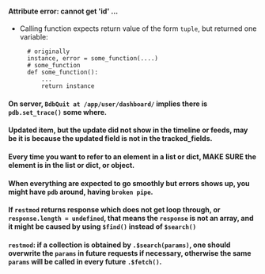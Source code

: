 #### Attribute error: cannot get 'id' ...
- Calling function expects return value of the form `tuple`, but returned
one variable:

        # originally
        instance, error = some_function(....)
        # some_function
        def some_function():
            ...
            return instance


#### On server, `BdbQuit at /app/user/dashboard/` implies there is `pdb.set_trace()` some where.


#### Updated item, but the update did not show in the timeline or feeds, may be it is because the updated field is not in the tracked_fields.

#### Every time you want to refer to an element in a list or dict, **MAKE SURE** the element is in the list or dict, or object.

#### When everything are expected to go smoothly but errors shows up, you might have `pdb` around, having `broken pipe`.


#### If `restmod` returns response which does not get loop through, or `response.length = undefined`, that means the `response` is not an array, and it might be caused by using `$find()` instead of `$search()`


#### `restmod`: if a collection is obtained by `.$search(params)`, one should overwrite the `params` in future requests if necessary, otherwise the same `params` will be called in every future `.$fetch()`.